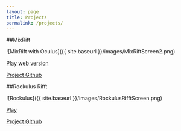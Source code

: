 ```yaml
---
layout: page
title: Projects
permalink: /projects/
---
```


##MixRift

![MixRift with Oculus]({{ site.baseurl }}/images/MixRiftScreen2.png)

[Play web version](http://almerc.github.io/MixRift/)

[Project Github](http://github.com/Almerc/MixRift/)

##Rockulus Rifft

![Rockulus]({{ site.baseurl }}/images/RockulusRifftScreen.png)

[Play](http://almerc.github.io/RockulusRifft/)

[Project Github](http://github.com/Almerc/RockulusRifft/)

